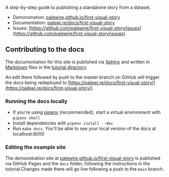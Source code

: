 A step-by-step guide to publishing a standalone story from a dataset.

- Demonstration: [palewire.github.io/first-visual-story](https://palewire.github.io/first-visual-story/)
- Documentation: [palewi.re/docs/first-visual-story](https://palewi.re/docs/first-visual-story/)
- Issues: [https://github.com/palewire/first-visual-story/issues](https://github.com/palewire/first-visual-story/issues)

## Contributing to the docs

The documentation for this site is published via [Sphinx](https://www.sphinx-doc.org/en/master/) and written in [Markdown](https://www.markdownguide.org/) files in the [tutorial directory](/tutorial/).

An edit there followed by push to the master branch on GitHub will trigger the docs being redeployed to [https://palewi.re/docs/first-visual-story/](https://palewi.re/docs/first-visual-story/).

### Running the docs locally

- If you're using [pipenv](https://pipenv.pypa.io/en/latest/) (recommended), start a virtual environment with `pipenv shell`
- Install dependencies with `pipenv install --dev`
- Run `make docs`. You'll be able to see your local version of the docs at localhost:8000

### Editing the example site

The demonstration site at [palewire.github.io/first-visual-story](https://palewire.github.io/first-visual-story/) is published via GitHub Pages and the `docs` folder, following the instructions in the tutorial.Changes made there will go live following a push to the `main` branch.
